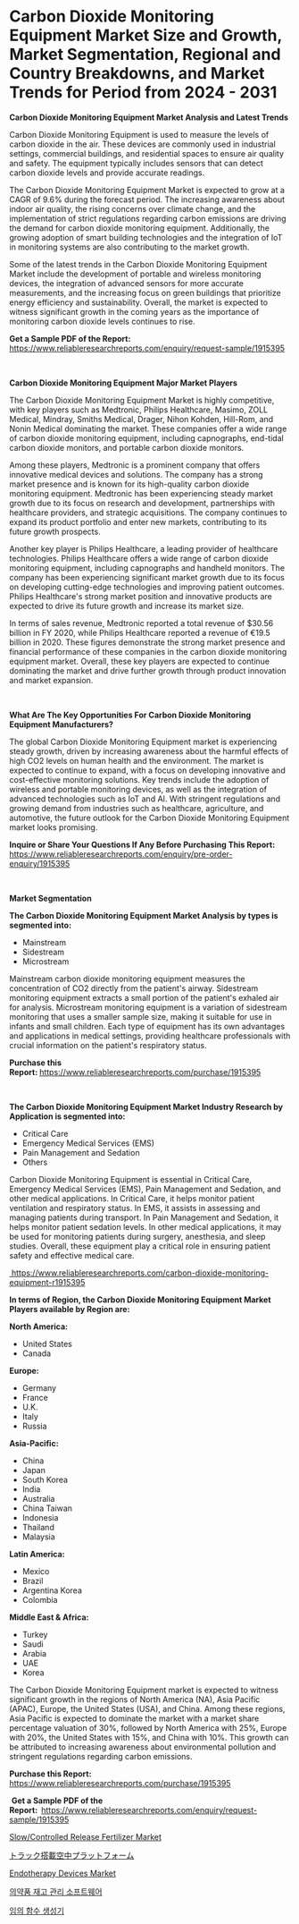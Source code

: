 <p><h1>Carbon Dioxide Monitoring Equipment Market Size and Growth, Market Segmentation, Regional and Country Breakdowns, and Market Trends for Period from 2024 -  2031</h1></p><p><strong>Carbon Dioxide Monitoring Equipment Market Analysis and Latest Trends</strong></p>
<p><p>Carbon Dioxide Monitoring Equipment is used to measure the levels of carbon dioxide in the air. These devices are commonly used in industrial settings, commercial buildings, and residential spaces to ensure air quality and safety. The equipment typically includes sensors that can detect carbon dioxide levels and provide accurate readings.</p><p>The Carbon Dioxide Monitoring Equipment Market is expected to grow at a CAGR of 9.6% during the forecast period. The increasing awareness about indoor air quality, the rising concerns over climate change, and the implementation of strict regulations regarding carbon emissions are driving the demand for carbon dioxide monitoring equipment. Additionally, the growing adoption of smart building technologies and the integration of IoT in monitoring systems are also contributing to the market growth.</p><p>Some of the latest trends in the Carbon Dioxide Monitoring Equipment Market include the development of portable and wireless monitoring devices, the integration of advanced sensors for more accurate measurements, and the increasing focus on green buildings that prioritize energy efficiency and sustainability. Overall, the market is expected to witness significant growth in the coming years as the importance of monitoring carbon dioxide levels continues to rise.</p></p>
<p><strong>Get a Sample PDF of the Report:&nbsp;</strong> <a href="https://www.reliableresearchreports.com/enquiry/request-sample/1915395">https://www.reliableresearchreports.com/enquiry/request-sample/1915395</a></p>
<p>&nbsp;</p>
<p><strong>Carbon Dioxide Monitoring Equipment Major Market Players</strong></p>
<p><p>The Carbon Dioxide Monitoring Equipment Market is highly competitive, with key players such as Medtronic, Philips Healthcare, Masimo, ZOLL Medical, Mindray, Smiths Medical, Drager, Nihon Kohden, Hill-Rom, and Nonin Medical dominating the market. These companies offer a wide range of carbon dioxide monitoring equipment, including capnographs, end-tidal carbon dioxide monitors, and portable carbon dioxide monitors.</p><p>Among these players, Medtronic is a prominent company that offers innovative medical devices and solutions. The company has a strong market presence and is known for its high-quality carbon dioxide monitoring equipment. Medtronic has been experiencing steady market growth due to its focus on research and development, partnerships with healthcare providers, and strategic acquisitions. The company continues to expand its product portfolio and enter new markets, contributing to its future growth prospects.</p><p>Another key player is Philips Healthcare, a leading provider of healthcare technologies. Philips Healthcare offers a wide range of carbon dioxide monitoring equipment, including capnographs and handheld monitors. The company has been experiencing significant market growth due to its focus on developing cutting-edge technologies and improving patient outcomes. Philips Healthcare's strong market position and innovative products are expected to drive its future growth and increase its market size.</p><p>In terms of sales revenue, Medtronic reported a total revenue of $30.56 billion in FY 2020, while Philips Healthcare reported a revenue of €19.5 billion in 2020. These figures demonstrate the strong market presence and financial performance of these companies in the carbon dioxide monitoring equipment market. Overall, these key players are expected to continue dominating the market and drive further growth through product innovation and market expansion.</p></p>
<p>&nbsp;</p>
<p><strong>What Are The Key Opportunities For Carbon Dioxide Monitoring Equipment Manufacturers?</strong></p>
<p><p>The global Carbon Dioxide Monitoring Equipment market is experiencing steady growth, driven by increasing awareness about the harmful effects of high CO2 levels on human health and the environment. The market is expected to continue to expand, with a focus on developing innovative and cost-effective monitoring solutions. Key trends include the adoption of wireless and portable monitoring devices, as well as the integration of advanced technologies such as IoT and AI. With stringent regulations and growing demand from industries such as healthcare, agriculture, and automotive, the future outlook for the Carbon Dioxide Monitoring Equipment market looks promising.</p></p>
<p><strong>Inquire or Share Your Questions If Any Before Purchasing This Report:</strong> <a href="https://www.reliableresearchreports.com/enquiry/pre-order-enquiry/1915395">https://www.reliableresearchreports.com/enquiry/pre-order-enquiry/1915395</a></p>
<p>&nbsp;</p>
<p><strong>Market Segmentation</strong></p>
<p><strong>The Carbon Dioxide Monitoring Equipment Market Analysis by types is segmented into:</strong></p>
<p><ul><li>Mainstream</li><li>Sidestream</li><li>Microstream</li></ul></p>
<p><p>Mainstream carbon dioxide monitoring equipment measures the concentration of CO2 directly from the patient's airway. Sidestream monitoring equipment extracts a small portion of the patient's exhaled air for analysis. Microstream monitoring equipment is a variation of sidestream monitoring that uses a smaller sample size, making it suitable for use in infants and small children. Each type of equipment has its own advantages and applications in medical settings, providing healthcare professionals with crucial information on the patient's respiratory status.</p></p>
<p><strong>Purchase this Report:&nbsp;</strong><a href="https://www.reliableresearchreports.com/purchase/1915395">https://www.reliableresearchreports.com/purchase/1915395</a></p>
<p>&nbsp;</p>
<p><strong>The Carbon Dioxide Monitoring Equipment Market Industry Research by Application is segmented into:</strong></p>
<p><ul><li>Critical Care</li><li>Emergency Medical Services (EMS)</li><li>Pain Management and Sedation</li><li>Others</li></ul></p>
<p><p>Carbon Dioxide Monitoring Equipment is essential in Critical Care, Emergency Medical Services (EMS), Pain Management and Sedation, and other medical applications. In Critical Care, it helps monitor patient ventilation and respiratory status. In EMS, it assists in assessing and managing patients during transport. In Pain Management and Sedation, it helps monitor patient sedation levels. In other medical applications, it may be used for monitoring patients during surgery, anesthesia, and sleep studies. Overall, these equipment play a critical role in ensuring patient safety and effective medical care.</p></p>
<p><a href="https://www.reliableresearchreports.com/carbon-dioxide-monitoring-equipment-r1915395">&nbsp;https://www.reliableresearchreports.com/carbon-dioxide-monitoring-equipment-r1915395</a></p>
<p><strong>In terms of Region, the Carbon Dioxide Monitoring Equipment Market Players available by Region are:</strong></p>
<p>
    <p> <strong> North America: </strong>
        <ul>
            <li>United States</li>
            <li>Canada</li>
        </ul>
        </p> 
    <p> <strong> Europe: </strong>
        <ul>
            <li>Germany</li>
            <li>France</li>
            <li>U.K.</li>
            <li>Italy</li>
            <li>Russia</li>
        </ul>
        </p> 
    <p> <strong> Asia-Pacific: </strong>
        <ul>
            <li>China</li>
            <li>Japan</li>
            <li>South Korea</li>
            <li>India</li>
            <li>Australia</li>
            <li>China Taiwan</li>
            <li>Indonesia</li>
            <li>Thailand</li>
            <li>Malaysia</li>
        </ul>
        </p> 
    <p> <strong> Latin America: </strong>
        <ul>
            <li>Mexico</li>
            <li>Brazil</li>
            <li>Argentina Korea</li>
            <li>Colombia</li>
        </ul>
        </p> 
    <p> <strong> Middle East & Africa: </strong>
        <ul>
            <li>Turkey</li>
            <li>Saudi</li>
            <li>Arabia</li>
            <li>UAE</li>
            <li>Korea</li>
        </ul>
    </p>
    </p>
<p><p>The Carbon Dioxide Monitoring Equipment market is expected to witness significant growth in the regions of North America (NA), Asia Pacific (APAC), Europe, the United States (USA), and China. Among these regions, Asia Pacific is expected to dominate the market with a market share percentage valuation of 30%, followed by North America with 25%, Europe with 20%, the United States with 15%, and China with 10%. This growth can be attributed to increasing awareness about environmental pollution and stringent regulations regarding carbon emissions.</p></p>
<p><strong>Purchase this Report: </strong><a href="https://www.reliableresearchreports.com/purchase/1915395">https://www.reliableresearchreports.com/purchase/1915395</a></p>
<p>&nbsp;<strong>Get a Sample PDF of the Report:&nbsp;&nbsp;</strong><a href="https://www.reliableresearchreports.com/enquiry/request-sample/1915395">https://www.reliableresearchreports.com/enquiry/request-sample/1915395</a></p>
<p><strong></strong></p>
<p><p><a href="https://issuu.com/reportprime-2/docs/slowcontrolled-release-fertilizer-market-size-2030">Slow/Controlled Release Fertilizer Market</a></p><p><a href="https://github.com/AriMuller2009/Market-Research-Report-List-1/blob/main/328178150097.md">トラック搭載空中プラットフォーム</a></p><p><a href="https://github.com/Airanohannonzb68e5pb53oc1/Market-Research-Report-List-2/blob/main/endotherapy-devices-market.md">Endotherapy Devices Market</a></p><p><a href="https://github.com/TimmyMann6767/Market-Research-Report-List-1/blob/main/608526845247.md">의약품 재고 관리 소프트웨어</a></p><p><a href="https://medium.com/@tonyolfson67562023/%EC%9E%84%EC%9D%98-%ED%95%A8%EC%88%98-%EC%83%9D%EC%84%B1%EA%B8%B0-%EC%8B%9C%EC%9E%A5-%EB%B3%B4%EA%B3%A0%EC%84%9C%EB%8A%94-%EC%9D%B4-%EC%8B%9C%EC%9E%A5%EC%9D%98-%EC%B5%9C%EC%8B%A0-%EB%8F%99%ED%96%A5-%EB%B0%8F-%EC%84%B1%EC%9E%A5-%EA%B8%B0%ED%9A%8C%EB%A5%BC-%EB%93%9C%EB%9F%AC%EB%83%85%EB%8B%88%EB%8B%A4-79af4260f14b">임의 함수 생성기</a></p></p>